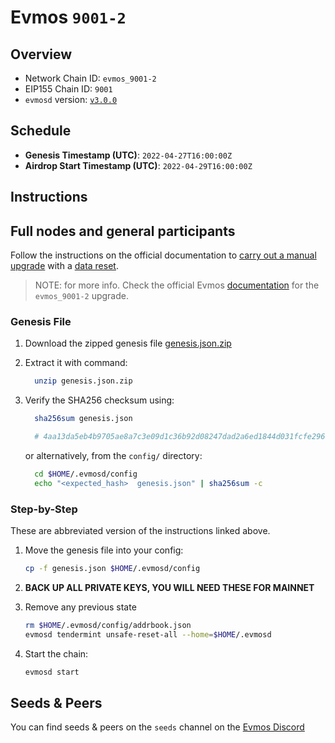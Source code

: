 # Evmos `9001-2`

## Overview

- Network Chain ID: `evmos_9001-2`
- EIP155 Chain ID: `9001`
- `evmosd` version: [`v3.0.0`](https://github.com/tharsis/evmos/releases)

## Schedule

- **Genesis Timestamp (UTC)**: `2022-04-27T16:00:00Z`
- **Airdrop Start Timestamp (UTC)**: `2022-04-29T16:00:00Z`

## Instructions

## Full nodes and general participants

Follow the instructions on the official documentation to [carry out a manual upgrade](https://docs.evmos.org/validators/upgrades/manual.html) with a [data reset](https://docs.evmos.org/validators/upgrades/manual.html#_3-data-reset).

> NOTE: for more info. Check the official Evmos [documentation](https://docs.evmos.org/validators/upgrades/upgrades.html) for the `evmos_9001-2` upgrade.

### Genesis File

1. Download the zipped genesis file [genesis.json.zip](https://github.com/tharsis/mainnet/raw/main/evmos_9001-2/genesis.json.zip)

2. Extract it with command:

    ```bash
      unzip genesis.json.zip
    ```

3. Verify the SHA256 checksum using:

    ```bash
      sha256sum genesis.json

      # 4aa13da5eb4b9705ae8a7c3e09d1c36b92d08247dad2a6ed1844d031fcfe296c  genesis.json
    ```

    or alternatively, from the `config/` directory:

    ```bash
      cd $HOME/.evmosd/config
      echo "<expected_hash>  genesis.json" | sha256sum -c
    ```

### Step-by-Step

These are abbreviated version of the instructions linked above.

1. Move the genesis file into your config:

    ```bash
    cp -f genesis.json $HOME/.evmosd/config
    ```

2. **BACK UP ALL PRIVATE KEYS, YOU WILL NEED THESE FOR MAINNET**
3. Remove any previous state

    ```bash
    rm $HOME/.evmosd/config/addrbook.json
    evmosd tendermint unsafe-reset-all --home=$HOME/.evmosd
    ```

4. Start the chain:

    ```bash
    evmosd start
    ```

## Seeds & Peers

You can find seeds & peers on the `seeds` channel on the [Evmos Discord](https://discord.gg/evmos)
